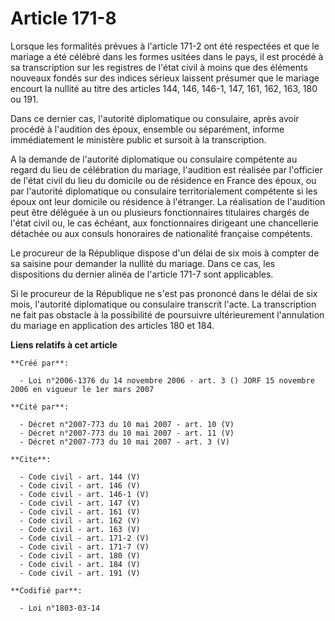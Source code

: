 # Article 171-8

Lorsque les formalités prévues à l'article 171-2 ont été respectées et que le mariage a été célébré dans les formes usitées
dans le pays, il est procédé à sa transcription sur les registres de l'état civil à moins que des éléments nouveaux fondés
sur des indices sérieux laissent présumer que le mariage encourt la nullité au titre des articles 144, 146, 146-1, 147, 161,
162, 163, 180 ou 191. 

Dans ce dernier cas, l'autorité diplomatique ou consulaire, après avoir procédé à l'audition des époux, ensemble ou
séparément, informe immédiatement le ministère public et sursoit à la transcription.

A la demande de l'autorité diplomatique ou consulaire compétente au regard du lieu de célébration du mariage, l'audition est
réalisée par l'officier de l'état civil du lieu du domicile ou de résidence en France des époux, ou par l'autorité
diplomatique ou consulaire territorialement compétente si les époux ont leur domicile ou résidence à l'étranger. La
réalisation de l'audition peut être déléguée à un ou plusieurs fonctionnaires titulaires chargés de l'état civil ou, le cas
échéant, aux fonctionnaires dirigeant une chancellerie détachée ou aux consuls honoraires de nationalité française
compétents. 

Le procureur de la République dispose d'un délai de six mois à compter de sa saisine pour demander la nullité du mariage.
Dans ce cas, les dispositions du dernier alinéa de l'article 171-7 sont applicables. 

Si le procureur de la République ne s'est pas prononcé dans le délai de six mois, l'autorité diplomatique ou consulaire
transcrit l'acte. La transcription ne fait pas obstacle à la possibilité de poursuivre ultérieurement l'annulation du mariage
en application des articles 180 et 184.

**Liens relatifs à cet article**

	**Créé par**:

	  - Loi n°2006-1376 du 14 novembre 2006 - art. 3 () JORF 15 novembre 2006 en vigueur le 1er mars 2007

	**Cité par**:

	  - Décret n°2007-773 du 10 mai 2007 - art. 10 (V)
	  - Décret n°2007-773 du 10 mai 2007 - art. 11 (V)
	  - Décret n°2007-773 du 10 mai 2007 - art. 3 (V)

	**Cite**:

	  - Code civil - art. 144 (V)
	  - Code civil - art. 146 (V)
	  - Code civil - art. 146-1 (V)
	  - Code civil - art. 147 (V)
	  - Code civil - art. 161 (V)
	  - Code civil - art. 162 (V)
	  - Code civil - art. 163 (V)
	  - Code civil - art. 171-2 (V)
	  - Code civil - art. 171-7 (V)
	  - Code civil - art. 180 (V)
	  - Code civil - art. 184 (V)
	  - Code civil - art. 191 (V)

	**Codifié par**:

	  - Loi n°1803-03-14
